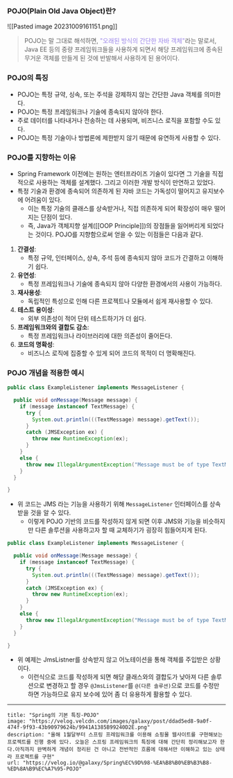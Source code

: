 
### POJO(Plain Old Java Object)란?
![[Pasted image 20231009161151.png]]
>POJO는 말 그대로 해석하면, <font color="#9c86e9">"오래된 방식의 간단한 자바 객체"</font>라는 말로서, Java EE 등의 중량 프레임워크들을 사용하게 되면서 해당 프레임워크에 종속된 무거운 객체를 만들게 된 것에 반발해서 사용하게 된 용어이다.
### POJO의 특징
- POJO는 특정 규약, 싱속, 또는 주석을 강제하지 않는 간단한 Java 객체를 의미한다.
- POJO는 특정 프레임워크나 기술에 종속되지 않아야 한다.
- 주로 데이터를 나타내거나 전송하는 데 사용되며, 비즈니스 로직을 포함할 수도 있다.
- POJO는 특정 기술이나 방법론에 제한받지 않기 때문에 유연하게 사용할 수 있다.
### POJO를 지향하는 이유
- Spring Framework 이전에는 원하는 엔터프라이즈 기술이 있다면 그 기술을 직접적으로 사용하는 객체를 설계했다. 그리고 이러한 개발 방식이 만연하고 있었다.
- 특정 기술과 환경에 종속되어 의존하게 된 자바 코드는 가독성이 떨어지고 유지보수에 어려움이 있다.
	- 이는 특정 기술의 클래스를 상속받거나, 직접 의존하게 되어 확장성이 매우 떨어지는 단점이 있다.
	- 즉, Java가 객체지향 설계([[OOP Principle]])의 장점들을 잃어버리게 되었다는 것이다.
POJO를 지향함으로써 얻을 수 있는 이점들은 다음과 같다.
1. **간결성**: 
   - 특정 규약, 인터페이스, 상속, 주석 등에 종속되지 않아 코드가 간결하고 이해하기 쉽다.
2. **유연성**:
   - 특정 프레임워크나 기술에 종속되지 않아 다양한 환경에서의 사용이 가능하다.
3. **재사용성**: 
   - 독립적인 특성으로 인해 다른 프로젝트나 모듈에서 쉽게 재사용할 수 있다.
4. **테스트 용이성**: 
   - 외부 의존성이 적어 단위 테스트하기가 더 쉽다.
5. **프레임워크와의 결합도 감소**: 
   - 특정 프레임워크나 라이브러리에 대한 의존성이 줄어든다.
6. **코드의 명확성**: 
   - 비즈니스 로직에 집중할 수 있게 되어 코드의 목적이 더 명확해진다.
### POJO 개념을 적용한 예시
```java
public class ExampleListener implements MessageListener {

  public void onMessage(Message message) {
    if (message instanceof TextMessage) {
      try {
        System.out.println(((TextMessage) message).getText());
      }
      catch (JMSException ex) {
        throw new RuntimeException(ex);
      }
    }
    else {
      throw new IllegalArgumentException("Message must be of type TextMessage");
    }
  }

}
```
- 위 코드는 JMS 라는 기능을 사용하기 위해 `MessageListener` 인터페이스를 상속받을 것을 알 수 있다. 
	- 이렇게 POJO 기반의 코드를 작성하지 않게 되면 이후 JMS와 기능을 비슷하지만 다른 솔루션을 사용하고자 할 때 교체하기가 굉장히 힘들어지게 된다.
```java
public class ExampleListener implements MessageListener {

  public void onMessage(Message message) {
    if (message instanceof TextMessage) {
      try {
        System.out.println(((TextMessage) message).getText());
      }
      catch (JMSException ex) {
        throw new RuntimeException(ex);
      }
    }
    else {
      throw new IllegalArgumentException("Message must be of type TextMessage");
    }
  }

}
```
- 위 예제는 JmsListner를 상속받지 않고 어노테이션을 통해 객체를 주입받은 상황이다.
	- 이런식으로 코드를 작성하게 되면 해당 클래스와의 결합도가 낮아져 다른 솔루션으로 변경하고 할 경우 `@JmsListener`를 `@(다른 솔루션)`으로 코드를 수정만 하면 가능하므로 유지 보수에 있어 좀 더 유용하게 활용할 수 있다.
---
```embed
title: "Spring의 기본 특징-POJO"
image: "https://velog.velcdn.com/images/galaxy/post/ddad5ed8-9a0f-474f-9f93-43b90979624b/9941A1385B99240D2E.png"
description: "올해 1월달부터 스프링 프레임워크를 이용해 쇼핑몰 웹사이트를 구현해보는 프로젝트를 진행 중에 있다. 오늘은 스프링 프레임워크의 특징에 대해 간단히 정리해보고자 한다.아직까지 완벽하게 개념이 정리된 건 아니고 전반적인 흐름에 대해서만 이해하고 있는 상태라 프로젝트를 구현"
url: "https://velog.io/@galaxy/Spring%EC%9D%98-%EA%B8%B0%EB%B3%B8-%ED%8A%B9%EC%A7%95-POJO"
```
